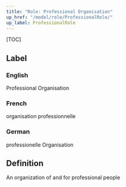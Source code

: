 ```yaml
---
title: "Role: Professional Organisation"
up_href: "/model/role/ProfessionalRole/"
up_label: ProfessionalRole
---
```


[TOC]

## Label

### English
Professional Organisation

### French
organisation professionnelle

### German
professionelle Organisation

## Definition
An organization of and for professional people
